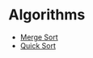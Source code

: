 ﻿# Algorithms

* [Merge Sort](http://github.com/oncicaradupopovici/Algorithms/tree/master/src/MergeSort)
* [Quick Sort](http://github.com/oncicaradupopovici/Algorithms/tree/master/src/QuickSort)